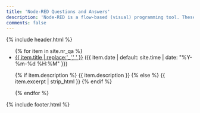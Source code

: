 ```yaml
---
title: 'Node-RED Questions and Answers'
description: 'Node-RED is a flow-based (visual) programming tool. These pages have some information that may be currently missing from the documentation.'
comments: false
---
```

{% include header.html %}

<ul>
{% for item in site.nr_qa %}
  <li>
    <a href="{{ item.url }}">{{ item.title | replace:'_',' ' }}</a> ({{ item.date | default: site.time | date: "%Y-%m-%d %H:%M" }})
    <p>{% if item.description %}
        {{ item.description }}
    {% else %}
        {{ item.excerpt | strip_html }}
    {% endif %}</p>
  </li>
{% endfor %}
</ul>

{% include footer.html %}
